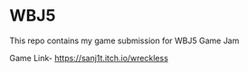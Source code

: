 # WBJ5
This repo contains my game submission for WBJ5 Game Jam

Game Link-
https://sanj1t.itch.io/wreckless
